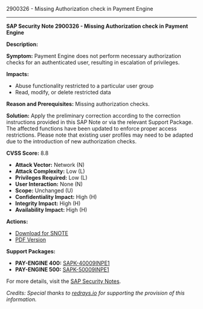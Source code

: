 2900326 - Missing Authorization check in Payment Engine

---

**SAP Security Note 2900326 - Missing Authorization check in Payment Engine**

**Description:**

**Symptom:**
Payment Engine does not perform necessary authorization checks for an authenticated user, resulting in escalation of privileges.

**Impacts:**
- Abuse functionality restricted to a particular user group
- Read, modify, or delete restricted data

**Reason and Prerequisites:**
Missing authorization checks.

**Solution:**
Apply the preliminary correction according to the correction instructions provided in this SAP Note or via the relevant Support Package. The affected functions have been updated to enforce proper access restrictions. Please note that existing user profiles may need to be adapted due to the introduction of new authorization checks.

**CVSS Score:** 8.8

- **Attack Vector:** Network (N)
- **Attack Complexity:** Low (L)
- **Privileges Required:** Low (L)
- **User Interaction:** None (N)
- **Scope:** Unchanged (U)
- **Confidentiality Impact:** High (H)
- **Integrity Impact:** High (H)
- **Availability Impact:** High (H)

**Actions:**
- [Download for SNOTE](https://me.sap.com/notes/0040000001460022021)
- [PDF Version](https://userapps.support.sap.com/sap/support/sfm/notes/print/0002900326?language=en-US&token=197684051B76CB47CE5EACE89AAB6F8C)

**Support Packages:**
- **PAY-ENGINE 400:** [SAPK-40009INPE1](https://me.sap.com/supportpackage/SAPK-40009INPE1)
- **PAY-ENGINE 500:** [SAPK-50009INPE1](https://me.sap.com/supportpackage/SAPK-50009INPE1)

For more details, visit the [SAP Security Notes](https://me.sap.com/notes/2900326).

*Credits: Special thanks to [redrays.io](https://redrays.io) for supporting the provision of this information.*